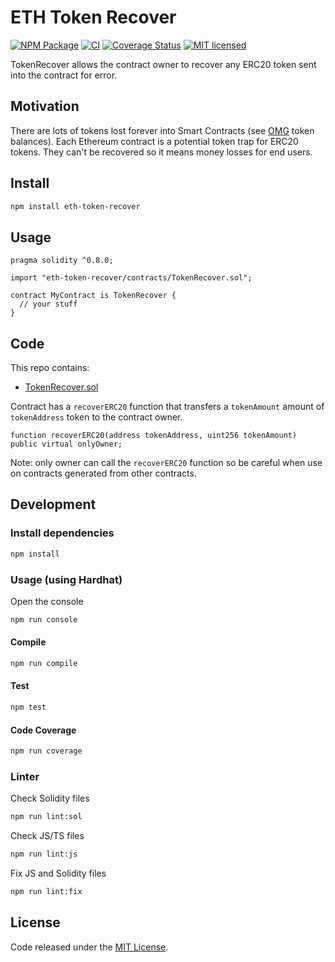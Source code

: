 # ETH Token Recover

[![NPM Package](https://img.shields.io/npm/v/eth-token-recover.svg?style=flat-square)](https://www.npmjs.org/package/eth-token-recover)
[![CI](https://github.com/vittominacori/eth-token-recover/actions/workflows/ci.yml/badge.svg)](https://github.com/vittominacori/eth-token-recover/actions/workflows/ci.yml)
[![Coverage Status](https://coveralls.io/repos/github/vittominacori/eth-token-recover/badge.svg?branch=master)](https://coveralls.io/github/vittominacori/eth-token-recover?branch=master)
[![MIT licensed](https://img.shields.io/github/license/vittominacori/eth-token-recover.svg)](https://github.com/vittominacori/eth-token-recover/blob/master/LICENSE)

TokenRecover allows the contract owner to recover any ERC20 token sent into the contract for error.

## Motivation

There are lots of tokens lost forever into Smart Contracts (see [OMG](https://etherscan.io/address/0xd26114cd6ee289accf82350c8d8487fedb8a0c07) token balances).
Each Ethereum contract is a potential token trap for ERC20 tokens. They can't be recovered so it means money losses for end users.

## Install

```bash
npm install eth-token-recover
```

## Usage

```solidity
pragma solidity ^0.8.0;

import "eth-token-recover/contracts/TokenRecover.sol";

contract MyContract is TokenRecover {
  // your stuff
}
```

## Code

This repo contains:

* [TokenRecover.sol](https://github.com/vittominacori/eth-token-recover/blob/master/contracts/TokenRecover.sol)

Contract has a `recoverERC20` function that transfers a `tokenAmount` amount of `tokenAddress` token to the contract owner.

```solidity
function recoverERC20(address tokenAddress, uint256 tokenAmount) public virtual onlyOwner;
```

Note: only owner can call the `recoverERC20` function so be careful when use on contracts generated from other contracts.

## Development

### Install dependencies

```bash
npm install
```

### Usage (using Hardhat)

Open the console

```bash
npm run console
```

#### Compile

```bash
npm run compile
```

#### Test

```bash
npm test
```

#### Code Coverage

```bash
npm run coverage
```

### Linter

Check Solidity files

```bash
npm run lint:sol
```

Check JS/TS files

```bash
npm run lint:js
```

Fix JS and Solidity files

```bash
npm run lint:fix
```

## License

Code released under the [MIT License](https://github.com/vittominacori/eth-token-recover/blob/master/LICENSE).
